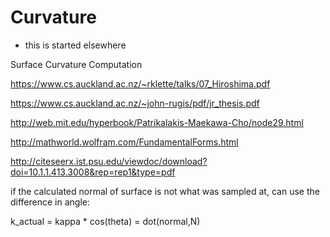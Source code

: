 # Curvature 


- this is started elsewhere





Surface Curvature Computation



https://www.cs.auckland.ac.nz/~rklette/talks/07_Hiroshima.pdf

https://www.cs.auckland.ac.nz/~john-rugis/pdf/jr_thesis.pdf



http://web.mit.edu/hyperbook/Patrikalakis-Maekawa-Cho/node29.html

http://mathworld.wolfram.com/FundamentalForms.html

http://citeseerx.ist.psu.edu/viewdoc/download?doi=10.1.1.413.3008&rep=rep1&type=pdf









if the calculated normal of surface is not what was sampled at, can use the difference in angle:


k_actual = kappa * cos(theta) = dot(normal,N)





